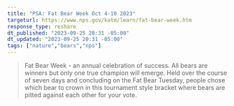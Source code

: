 ```yaml
---
title: "PSA: Fat Bear Week Oct 4-10 2023"
targeturl: https://www.nps.gov/katm/learn/fat-bear-week.htm
response_type: reshare
dt_published: "2023-09-25 20:31 -05:00"
dt_updated: "2023-09-25 20:31 -05:00"
tags: ["nature","bears","nps"]
---
```


> Fat Bear Week - an annual celebration of success. All bears are winners but only one true champion will emerge. Held over the course of seven days and concluding on the Fat Bear Tuesday, people chose which bear to crown in this tournament style bracket where bears are pitted against each other for your vote. 
